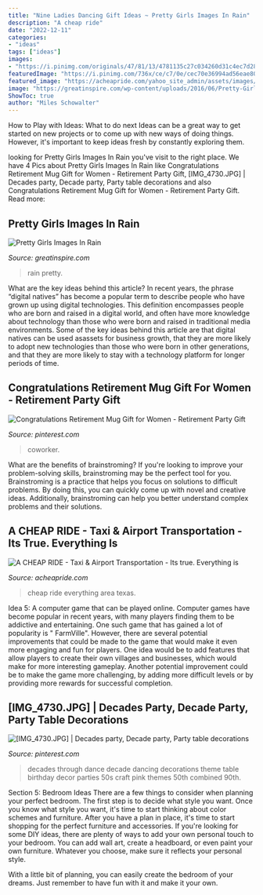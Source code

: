 ```yaml
---
title: "Nine Ladies Dancing Gift Ideas ~ Pretty Girls Images In Rain"
description: "A cheap ride"
date: "2022-12-11"
categories:
- "ideas"
tags: ["ideas"]
images:
- "https://i.pinimg.com/originals/47/81/13/4781135c27c034260d31c4ec7d28aa22.jpg"
featuredImage: "https://i.pinimg.com/736x/ce/c7/0e/cec70e36994ad56eae802f7b30f7ff61.jpg"
featured_image: "https://acheapride.com/yahoo_site_admin/assets/images/A_Cheap_Ride_-_ACR_Texas_Logo_as_Jpeg.364231000.jpg"
image: "https://greatinspire.com/wp-content/uploads/2016/06/Pretty-Girls-Images-In-Rain-14.jpg"
ShowToc: true
author: "Miles Schowalter"
---
```



How to Play with Ideas: What to do next
Ideas can be a great way to get started on new projects or to come up with new ways of doing things. However, it's important to keep ideas fresh by constantly exploring them.

	

		
looking for Pretty Girls Images In Rain you've visit to the right place. We have 4 Pics about Pretty Girls Images In Rain like Congratulations Retirement Mug Gift for Women - Retirement Party Gift, [IMG_4730.JPG] | Decades party, Decade party, Party table decorations and also Congratulations Retirement Mug Gift for Women - Retirement Party Gift. Read more:
		
    
## Pretty Girls Images In Rain

<img loading=lazy src="https://greatinspire.com/wp-content/uploads/2016/06/Pretty-Girls-Images-In-Rain-14.jpg" onerror="this.onerror=null;this.src='https://tse4.mm.bing.net/th?id=OIP.ERt8-7nOUiUAH88PoANhFQHaLH&amp;pid=15.1';" alt="Pretty Girls Images In Rain">

_Source: greatinspire.com_

>rain pretty. 

	

What are the key ideas behind this article?
In recent years, the phrase “digital natives” has become a popular term to describe people who have grown up using digital technologies. This definition encompasses people who are born and raised in a digital world, and often have more knowledge about technology than those who were born and raised in traditional media environments. Some of the key ideas behind this article are that digital natives can be used asassets for business growth, that they are more likely to adopt new technologies than those who were born in other generations, and that they are more likely to stay with a technology platform for longer periods of time.

    
## Congratulations Retirement Mug Gift For Women - Retirement Party Gift

<img loading=lazy src="https://i.pinimg.com/736x/ce/c7/0e/cec70e36994ad56eae802f7b30f7ff61.jpg" onerror="this.onerror=null;this.src='https://tse1.mm.bing.net/th?id=OIP.x3mHfhYwCiogl_0skJjxpQHaHa&amp;pid=15.1';" alt="Congratulations Retirement Mug Gift for Women - Retirement Party Gift">

_Source: pinterest.com_

>coworker. 

	

What are the benefits of brainstroming?
If you're looking to improve your problem-solving skills, brainstroming may be the perfect tool for you. Brainstroming is a practice that helps you focus on solutions to difficult problems. By doing this, you can quickly come up with novel and creative ideas. Additionally, brainstroming can help you better understand complex problems and their solutions.

    
## A CHEAP RIDE - Taxi &amp; Airport Transportation - Its True. Everything Is

<img loading=lazy src="https://acheapride.com/yahoo_site_admin/assets/images/A_Cheap_Ride_-_ACR_Texas_Logo_as_Jpeg.364231000.jpg" onerror="this.onerror=null;this.src='https://tse4.mm.bing.net/th?id=OIP.N4fajJByqbSMdiVQ_Tj7VQAAAA&amp;pid=15.1';" alt="A CHEAP RIDE - Taxi &amp; Airport Transportation - Its true. Everything is">

_Source: acheapride.com_

>cheap ride everything area texas. 

	

Idea 5: A computer game that can be played online.
Computer games have become popular in recent years, with many players finding them to be addictive and entertaining. One such game that has gained a lot of popularity is " FarmVille". However, there are several potential improvements that could be made to the game that would make it even more engaging and fun for players. One idea would be to add features that allow players to create their own villages and businesses, which would make for more interesting gameplay. Another potential improvement could be to make the game more challenging, by adding more difficult levels or by providing more rewards for successful completion.

    
## [IMG_4730.JPG] | Decades Party, Decade Party, Party Table Decorations

<img loading=lazy src="https://i.pinimg.com/originals/47/81/13/4781135c27c034260d31c4ec7d28aa22.jpg" onerror="this.onerror=null;this.src='https://tse4.mm.bing.net/th?id=OIP.DCYdpcZa0bxCRdGV-O-dwwHaJ4&amp;pid=15.1';" alt="[IMG_4730.JPG] | Decades party, Decade party, Party table decorations">

_Source: pinterest.com_

>decades through dance decade dancing decorations theme table birthday decor parties 50s craft pink themes 50th combined 90th. 

	

Section 5: Bedroom Ideas
There are a few things to consider when planning your perfect bedroom. The first step is to decide what style you want. Once you know what style you want, it's time to start thinking about color schemes and furniture. After you have a plan in place, it's time to start shopping for the perfect furniture and accessories.
If you're looking for some DIY ideas, there are plenty of ways to add your own personal touch to your bedroom. You can add wall art, create a headboard, or even paint your own furniture. Whatever you choose, make sure it reflects your personal style.

With a little bit of planning, you can easily create the bedroom of your dreams. Just remember to have fun with it and make it your own.

